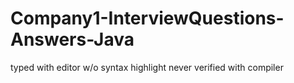 Company1-InterviewQuestions-Answers-Java
========================================

typed with editor w/o syntax highlight
never verified with compiler
